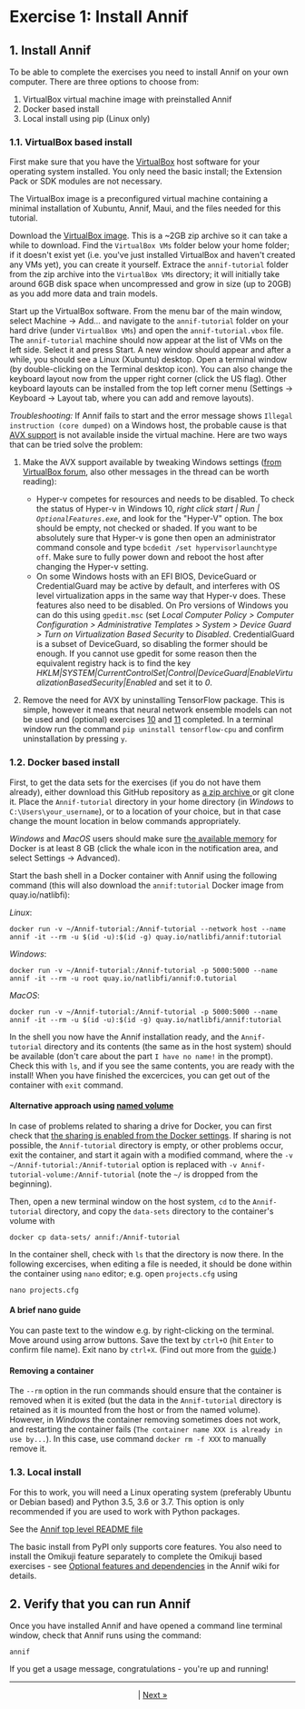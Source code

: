 # Exercise 1: Install Annif

## 1. Install Annif

To be able to complete the exercises you need to install Annif on your own
computer. There are three options to choose from:

1. VirtualBox virtual machine image with preinstalled Annif
2. Docker based install
3. Local install using pip (Linux only)

### 1.1. VirtualBox based install

First make sure that you have the [VirtualBox](https://www.virtualbox.org/)
host software for your operating system installed. You only need the basic
install; the Extension Pack or SDK modules are not necessary.

The VirtualBox image is a preconfigured virtual machine containing a minimal
installation of Xubuntu, Annif, Maui, and the files needed for this tutorial.

Download the [VirtualBox
image](http://annif.org/download/annif-tutorial-vbox-2020.zip).  This is a ~2GB
zip archive so it can take a while to download.  Find the `VirtualBox VMs`
folder below your home folder; if it doesn't exist yet (i.e. you've just
installed VirtualBox and haven't created any VMs yet), you can create it
yourself. Extrace the `annif-tutorial` folder from the zip archive into the
`VirtualBox VMs` directory; it will initially take around 6GB disk space
when uncompressed and grow in size (up to 20GB) as you add more data and
train models.

Start up the VirtualBox software.  From the menu bar of the main window,
select Machine -> Add... and navigate to the `annif-tutorial` folder on your
hard drive (under `VirtualBox VMs`) and open the `annif-tutorial.vbox` file. The
`annif-tutorial` machine should now appear at the list of VMs on the left
side. Select it and press Start. A new window should appear and after a
while, you should see a Linux (Xubuntu) desktop. Open a terminal window (by
double-clicking on the Terminal desktop icon). You can also change the
keyboard layout now from the upper right corner (click the US flag). Other 
keyboard layouts can be installed from the top left corner menu 
(Settings -> Keyboard -> Layout tab, where you can add and remove layouts).

_Troubleshooting:_ If Annif fails to start and the error message shows 
`Illegal instruction (core dumped)` on a Windows host, the probable cause 
is that [AVX support](https://en.wikipedia.org/wiki/Advanced_Vector_Extensions) 
is not available inside the virtual machine. Here are two ways that can be 
tried solve the problem:

1. Make the AVX support available by tweaking Windows settings ([from VirtualBox forum](https://forums.virtualbox.org/viewtopic.php?f=1&t=62339#p417512), also other messages in the thread can be worth reading): 
    - Hyper-v competes for resources and needs to be disabled. To check the status of Hyper-v in Windows 10, *right click start | Run | `OptionalFeatures.exe`*, and look for the "Hyper-V" option. The box should be empty, not checked or shaded. If you want to be absolutely sure that Hyper-v is gone then open an administrator command console and type `bcdedit /set hypervisorlaunchtype off`. Make sure to fully power down and reboot the host after changing the Hyper-v setting.
    - On some Windows hosts with an EFI BIOS, DeviceGuard or CredentialGuard may be active by default, and interferes with OS level virtualization apps in the same way that Hyper-v does. These features also need to be disabled. On Pro versions of Windows you can do this using `gpedit.msc` (set *Local Computer Policy > Computer Configuration > Administrative Templates > System > Device Guard > Turn on Virtualization Based Security* to *Disabled*. CredentialGuard is a subset of DeviceGuard, so disabling the former should be enough. If you cannot use gpedit for some reason then the equivalent registry hack is to find the key *HKLM|SYSTEM|CurrentControlSet|Control|DeviceGuard|EnableVirtualizationBasedSecurity|Enabled* and set it to *0*.

2. Remove the need for AVX by uninstalling TensorFlow package. This is simple, however it means that neural network ensemble models can not be used and (optional) exercises [10](/exercises/10_nn_ensemble_project.md) and [11](/exercises/11_incremental_learning.md) completed. In a terminal window run the command `pip uninstall tensorflow-cpu` and confirm uninstallation by pressing `y`. 

### 1.2. Docker based install

First, to get the data sets for the exercises (if you do not have them already), either download this GitHub repository as [a zip archive ](https://github.com/NatLibFi/Annif-tutorial/archive/master.zip) or git clone it. Place the `Annif-tutorial` directory in your home directory (in _Windows_ to `C:\Users\your_username`), or to a location of your choice, but in that case change the mount location in below commands appropriately.

_Windows_ and _MacOS_ users should make sure [the available memory](https://docs.docker.com/docker-for-windows/#advanced) for Docker is at least 8 GB (click the whale icon in the notification area, and select Settings -> Advanced).

Start the bash shell in a Docker container with Annif using the following command (this will also download the `annif:tutorial` Docker image from quay.io/natlibfi):

_Linux_:

    docker run -v ~/Annif-tutorial:/Annif-tutorial --network host --name annif -it --rm -u $(id -u):$(id -g) quay.io/natlibfi/annif:tutorial

_Windows_:

    docker run -v ~/Annif-tutorial:/Annif-tutorial -p 5000:5000 --name annif -it --rm -u root quay.io/natlibfi/annif:0.tutorial

_MacOS_:

    docker run -v ~/Annif-tutorial:/Annif-tutorial -p 5000:5000 --name annif -it --rm -u $(id -u):$(id -g) quay.io/natlibfi/annif:tutorial

In the shell you now have the Annif installation ready, and the `Annif-tutorial` directory and its contents (the same as in the host system) should be available (don't care about the part `I have no name!` in the prompt). Check this with `ls`, and if you see the same contents, you are ready with the install! When you have finished the excercices, you can get out of the container with `exit` command.

#### Alternative approach using [named volume](https://docs.docker.com/storage/volumes/)
In case of problems related to sharing a drive for Docker, you can first check that [the sharing is enabled from the Docker settings](https://docs.docker.com/docker-for-windows/#shared-drives). If sharing is not possible, the `Annif-tutorial` directory is empty, or other problems occur, exit the container, and start it again with a modified command, where the `-v ~/Annif-tutorial:/Annif-tutorial` option is replaced with `-v Annif-tutorial-volume:/Annif-tutorial` (note the `~/` is dropped from the beginning).
    
Then, open a new terminal window on the host system, `cd` to the `Annif-tutorial` directory, and copy the `data-sets` directory to the container's volume with

    docker cp data-sets/ annif:/Annif-tutorial

In the container shell, check with `ls` that the directory is now there. In the following excercises, when editing a file is needed, it should be done within the container using `nano` editor; e.g. open `projects.cfg` using
    
    nano projects.cfg


#### A brief nano guide
You can paste text to the window e.g. by right-clicking on the terminal. Move around using arrow buttons. Save the text by `ctrl+O` (hit `Enter` to confirm file name). Exit nano by `ctrl+X`.
(Find out more from the [guide](https://www.howtogeek.com/howto/42980/the-beginners-guide-to-nano-the-linux-command-line-text-editor/).)

#### Removing a container 

The `--rm` option in the run commands should ensure that the container is removed when it is exited (but the data in the `Annif-tutorial` directory is retained as it is mounted from the host or from the named volume). However, in _Windows_ the container removing sometimes does not work, and restarting the container fails (`The container name XXX is already in use by...`). In this case, use command `docker rm -f XXX` to manually remove it.

### 1.3. Local install

For this to work, you will need a Linux operating system (preferably Ubuntu
or Debian based) and Python 3.5, 3.6 or 3.7. This option is only recommended
if you are used to work with Python packages.

See the [Annif top level README file](https://github.com/NatLibFi/Annif/blob/master/README.md)

The basic install from PyPI only supports core features. You also need to
install the Omikuji feature separately to complete the Omikuji based
exercises - see [Optional features and
dependencies](https://github.com/NatLibFi/Annif/wiki/Optional-features-and-dependencies)
in the Annif wiki for details.

## 2. Verify that you can run Annif

Once you have installed Annif and have opened a command line terminal
window, check that Annif runs using the command:

    annif

If you get a usage message, congratulations - you're up and running!

---

<p align="center">
|
<a href="/exercises/02_tfidf_project.md">Next »</a>
</p>

